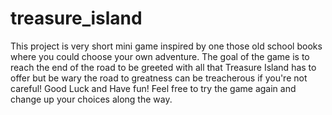 # treasure_island

This project is very short mini game inspired by one those old school books where you could choose your own adventure. The goal of the game is to reach the end of the road to be greeted with all that Treasure Island has to offer but be wary the road to greatness can be treacherous if you're not careful! Good Luck and Have fun! Feel free to try the game again and change up your choices along the way. 
